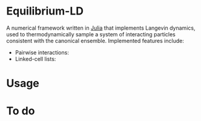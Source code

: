 # Equilibrium-LD

A numerical framework written in [Julia] that implements Langevin dynamics, used to thermodynamically sample a system of interacting particles consistent with the canonical ensemble. Implemented features include:

* Pairwise interactions: 
* Linked-cell lists:

# Usage

# To do



[Julia]: http://julialang.org
